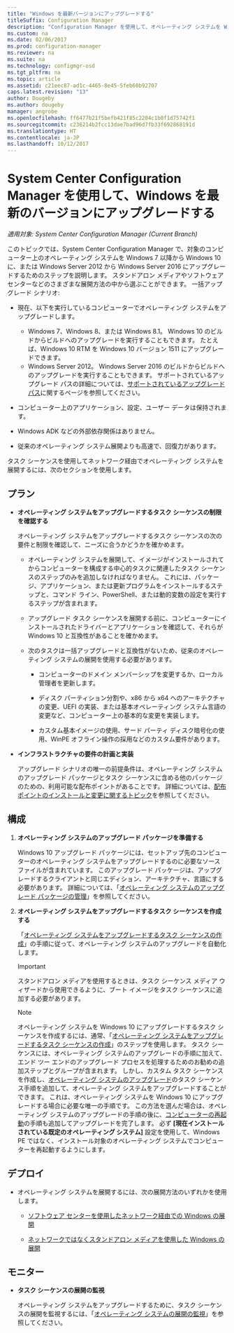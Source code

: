 ```yaml
---
title: "Windows を最新バージョンにアップグレードする"
titleSuffix: Configuration Manager
description: "Configuration Manager を使用して、オペレーティング システムを Windows 7 以降から Windows 10 にアップグレードする方法について説明します。"
ms.custom: na
ms.date: 02/06/2017
ms.prod: configuration-manager
ms.reviewer: na
ms.suite: na
ms.technology: configmgr-osd
ms.tgt_pltfrm: na
ms.topic: article
ms.assetid: c21eec87-ad1c-4465-8e45-5feb60b92707
caps.latest.revision: "13"
author: Dougeby
ms.author: dougeby
manager: angrobe
ms.openlocfilehash: ff6477b21f5befb421f85c2204c1b0f1d75742f1
ms.sourcegitcommit: c236214b2fcc13dae7bad96d7fb33f692868191d
ms.translationtype: HT
ms.contentlocale: ja-JP
ms.lasthandoff: 10/12/2017
---
```

# <a name="upgrade-windows-to-the-latest-version-with-system-center-configuration-manager"></a>System Center Configuration Manager を使用して、Windows を最新のバージョンにアップグレードする

*適用対象: System Center Configuration Manager (Current Branch)*

このトピックでは、System Center Configuration Manager で、対象のコンピューター上のオペレーティング システムを Windows 7 以降から Windows 10 に、または Windows Server 2012 から Windows Server 2016 にアップグレードするためのステップを説明します。 スタンドアロン メディアやソフトウェア センターなどのさまざまな展開方法の中から選ぶことができます。 一括アップグレード シナリオ:  

-   現在、以下を実行しているコンピューターでオペレーティング システムをアップグレードします。
    - Windows 7、Windows 8、または Windows 8.1。 Windows 10 のビルドからビルドへのアップグレードを実行することもできます。 たとえば、Windows 10 RTM を Windows 10 バージョン 1511 にアップグレードできます。  
    - Windows Server 2012。 Windows Server 2016 のビルドからビルドへのアップグレードを実行することもできます。 サポートされているアップグレード パスの詳細については、[サポートされているアップグレード パス](https://docs.microsoft.com/windows-server/get-started/supported-upgrade-paths#upgrading-previous-retail-versions-of-windows-server-to-windows-server-2016)に関するページを参照してください。    

-   コンピューター上のアプリケーション、設定、ユーザー データは保持されます。  

-   Windows ADK などの外部依存関係はありません。  

-   従来のオペレーティング システム展開よりも高速で、回復力があります。  

 タスク シーケンスを使用してネットワーク経由でオペレーティング システムを展開するには、次のセクションを使用します。  

##  <a name="BKMK_Plan"></a> プラン  

-   **オペレーティング システムをアップグレードするタスク シーケンスの制限を確認する**  

     オペレーティング システムをアップグレードするタスク シーケンスの次の要件と制限を確認して、ニーズに合うかどうかを確かめます。  

    -   オペレーティング システムを展開して、イメージがインストールされてからコンピューターを構成する中心的タスクに関連したタスク シーケンスのステップのみを追加しなければなりません。 これには、パッケージ、アプリケーション、または更新プログラムをインストールするステップと、コマンド ライン、PowerShell、または動的変数の設定を実行するステップが含まれます。  

    -   アップグレード タスク シーケンスを展開する前に、コンピューターにインストールされたドライバーとアプリケーションを確認して、それらが Windows 10 と互換性があることを確かめます。  

    -   次のタスクは一括アップグレードと互換性がないため、従来のオペレーティング システムの展開を使用する必要があります。  

        -   コンピューターのドメイン メンバーシップを変更するか、ローカル管理者を更新します。  

        -   ディスク パーティション分割や、x86 から x64 へのアーキテクチャの変更、UEFI の実装、または基本オペレーティング システム言語の変更など、コンピューター上の基本的な変更を実装します。  

        -   カスタム基本イメージの使用、サード パーティ ディスク暗号化の使用、WinPE オフライン操作の採用などのカスタム要件があります。<sup></sup>  

-   **インフラストラクチャの要件の計画と実装**  

     アップグレード シナリオの唯一の前提条件は、オペレーティング システムのアップグレード パッケージとタスク シーケンスに含める他のパッケージのための、利用可能な配布ポイントがあることです。 詳細については、[配布ポイントのインストールと変更に関するトピック](../../core/servers/deploy/configure/install-and-configure-distribution-points.md)を参照してください。

##  <a name="BKMK_Configure"></a> 構成  

1.  **オペレーティング システムのアップグレード パッケージを準備する**  

     Windows 10 アップグレード パッケージには、セットアップ先のコンピューターのオペレーティング システムをアップグレードするのに必要なソース ファイルが含まれています。 このアップグレード パッケージは、アップグレードするクライアントと同じエディション、アーキテクチャ、言語にする必要があります。  詳細については、「[オペレーティング システムのアップグレード パッケージの管理](../get-started/manage-operating-system-upgrade-packages.md)」を参照してください。  

2.  **オペレーティング システムをアップグレードするタスク シーケンスを作成する**  

     「[オペレーティング システムをアップグレードするタスク シーケンスの作成](create-a-task-sequence-to-upgrade-an-operating-system.md)」の手順に従って、オペレーティング システムのアップグレードを自動化します。  

    > [!IMPORTANT]
    > スタンドアロン メディアを使用するときは、タスク シーケンス メディア ウィザードから使用できるように、ブート イメージをタスク シーケンスに追加する必要があります。

    > [!NOTE]  
    > オペレーティング システムを Windows 10 にアップグレードするタスク シーケンスを作成するには、通常、「[オペレーティング システムをアップグレードするタスク シーケンスの作成](create-a-task-sequence-to-upgrade-an-operating-system.md)」のステップを使用します。 タスク シーケンスには、オペレーティング システムのアップグレードの手順に加えて、エンド ツー エンドのアップグレード プロセスを処理するためのお勧めの追加ステップとグループが含まれます。 しかし、カスタム タスク シーケンスを作成し、[オペレーティング システムのアップグレード](../understand/task-sequence-steps.md#BKMK_UpgradeOS)のタスク シーケンス手順を追加して、オペレーティング システムをアップグレードすることができます。 これは、オペレーティング システムを Windows 10 にアップグレードする場合に必要な唯一の手順です。 この方法を選んだ場合は、オペレーティング システムのアップグレードの手順の後に、[コンピューターの再起動](../understand/task-sequence-steps.md#BKMK_RestartComputer)の手順も追加してアップグレードを完了します。 必ず **[現在インストールされている既定のオペレーティング システム]** 設定を使用して、Windows PE ではなく、インストール対象のオペレーティング システムでコンピューターを再起動するようにします。  

##  <a name="BKMK_Deploy"></a> デプロイ  

-   オペレーティング システムを展開するには、次の展開方法のいずれかを使用します。  

    -   [ソフトウェア センターを使用したネットワーク経由での Windows の展開](use-software-center-to-deploy-windows-over-the-network.md)  

    -   [ネットワークではなくスタンドアロン メディアを使用した Windows の展開](use-stand-alone-media-to-deploy-windows-without-using-the-network.md)  

## <a name="monitor"></a>モニター  

-   **タスク シーケンスの展開の監視**  

     オペレーティング システムをアップグレードするために、タスク シーケンスの展開を監視するには、「[オペレーティング システムの展開の監視](monitor-operating-system-deployments.md)」を参照してください。  
